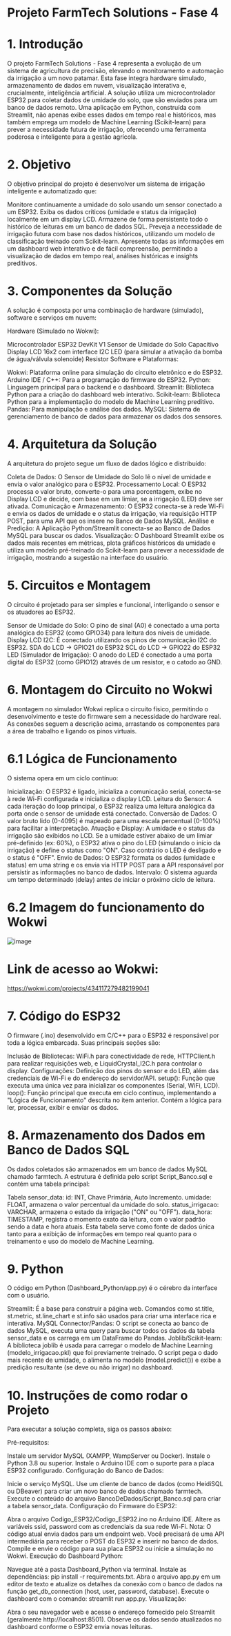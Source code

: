 # Projeto FarmTech Solutions - Fase 4
# 1. Introdução

O projeto FarmTech Solutions - Fase 4 representa a evolução de um sistema de agricultura de precisão, elevando o monitoramento e automação da irrigação a um novo patamar. Esta fase integra hardware simulado, armazenamento de dados em nuvem, visualização interativa e, crucialmente, inteligência artificial. A solução utiliza um microcontrolador ESP32 para coletar dados de umidade do solo, que são enviados para um banco de dados remoto. Uma aplicação em Python, construída com Streamlit, não apenas exibe esses dados em tempo real e históricos, mas também emprega um modelo de Machine Learning (Scikit-learn) para prever a necessidade futura de irrigação, oferecendo uma ferramenta poderosa e inteligente para a gestão agrícola.

# 2. Objetivo

O objetivo principal do projeto é desenvolver um sistema de irrigação inteligente e automatizado que:

Monitore continuamente a umidade do solo usando um sensor conectado a um ESP32.
Exiba os dados críticos (umidade e status da irrigação) localmente em um display LCD.
Armazene de forma persistente todo o histórico de leituras em um banco de dados SQL.
Preveja a necessidade de irrigação futura com base nos dados históricos, utilizando um modelo de classificação treinado com Scikit-learn.
Apresente todas as informações em um dashboard web interativo e de fácil compreensão, permitindo a visualização de dados em tempo real, análises históricas e insights preditivos.

# 3. Componentes da Solução

A solução é composta por uma combinação de hardware (simulado), software e serviços em nuvem:

Hardware (Simulado no Wokwi):

Microcontrolador ESP32 DevKit V1
Sensor de Umidade do Solo Capacitivo
Display LCD 16x2 com interface I2C
LED (para simular a ativação da bomba de água/válvula solenoide)
Resistor
Software e Plataformas:

Wokwi: Plataforma online para simulação do circuito eletrônico e do ESP32.
Arduino IDE / C++: Para a programação do firmware do ESP32.
Python: Linguagem principal para o backend e o dashboard.
Streamlit: Biblioteca Python para a criação do dashboard web interativo.
Scikit-learn: Biblioteca Python para a implementação do modelo de Machine Learning preditivo.
Pandas: Para manipulação e análise dos dados.
MySQL: Sistema de gerenciamento de banco de dados para armazenar os dados dos sensores.

# 4. Arquitetura da Solução

A arquitetura do projeto segue um fluxo de dados lógico e distribuído:

Coleta de Dados: O Sensor de Umidade do Solo lê o nível de umidade e envia o valor analógico para o ESP32.
Processamento Local: O ESP32 processa o valor bruto, converte-o para uma porcentagem, exibe no Display LCD e decide, com base em um limiar, se a irrigação (LED) deve ser ativada.
Comunicação e Armazenamento: O ESP32 conecta-se à rede Wi-Fi e envia os dados de umidade e o status da irrigação, via requisição HTTP POST, para uma API que os insere no Banco de Dados MySQL.
Análise e Predição: A Aplicação Python/Streamlit conecta-se ao Banco de Dados MySQL para buscar os dados.
Visualização: O Dashboard Streamlit exibe os dados mais recentes em métricas, plota gráficos históricos da umidade e utiliza um modelo pré-treinado do Scikit-learn para prever a necessidade de irrigação, mostrando a sugestão na interface do usuário.

# 5. Circuitos e Montagem

O circuito é projetado para ser simples e funcional, interligando o sensor e os atuadores ao ESP32.

Sensor de Umidade do Solo: O pino de sinal (A0) é conectado a uma porta analógica do ESP32 (como GPIO34) para leitura dos níveis de umidade.
Display LCD I2C: É conectado utilizando os pinos de comunicação I2C do ESP32.
SDA do LCD -> GPIO21 do ESP32
SCL do LCD -> GPIO22 do ESP32
LED (Simulador de Irrigação): O anodo do LED é conectado a uma porta digital do ESP32 (como GPIO12) através de um resistor, e o catodo ao GND.

# 6. Montagem do Circuito no Wokwi
A montagem no simulador Wokwi replica o circuito físico, permitindo o desenvolvimento e teste do firmware sem a necessidade do hardware real. As conexões seguem a descrição acima, arrastando os componentes para a área de trabalho e ligando os pinos virtuais.

   # 6.1 Lógica de Funcionamento
   O sistema opera em um ciclo contínuo:
  
   Inicialização: O ESP32 é ligado, inicializa a comunicação serial, conecta-se à rede Wi-Fi configurada e inicializa o display LCD.
   Leitura do Sensor: A cada iteração do loop principal, o ESP32 realiza uma leitura analógica da porta onde o sensor de umidade está conectado.
   Conversão de Dados: O valor bruto lido (0-4095) é mapeado para uma escala percentual (0-100%) para facilitar a interpretação.
   Atuação e Display:
   A umidade e o status da irrigação são exibidos no LCD.
   Se a umidade estiver abaixo de um limiar pré-definido (ex: 60%), o ESP32 ativa o pino do LED (simulando o início da irrigação) e define o status como "ON". Caso contrário o    LED é desligado e o status é "OFF".
   Envio de Dados: O ESP32 formata os dados (umidade e status) em uma string e os envia via HTTP POST para a API responsável por persistir as informações no banco de dados.
   Intervalo: O sistema aguarda um tempo determinado (delay) antes de iniciar o próximo ciclo de leitura.

   # 6.2 Imagem do funcionamento do Wokwi
   ![image](https://github.com/user-attachments/assets/6ddc289d-d22d-487a-835c-3b0a01a168a6)

   # Link de acesso ao Wokwi: 
   https://wokwi.com/projects/434117279482199041
   
# 7. Código do ESP32
O firmware (.ino) desenvolvido em C/C++ para o ESP32 é responsável por toda a lógica embarcada. Suas principais seções são:

Inclusão de Bibliotecas: WiFi.h para conectividade de rede, HTTPClient.h para realizar requisições web, e LiquidCrystal_I2C.h para controlar o display.
Configurações: Definição dos pinos do sensor e do LED, além das credenciais de Wi-Fi e do endereço do servidor/API.
setup(): Função que executa uma única vez para inicializar os componentes (Serial, WiFi, LCD).
loop(): Função principal que executa em ciclo contínuo, implementando a "Lógica de Funcionamento" descrita no item anterior. Contém a lógica para ler, processar, exibir e enviar os dados.

# 8. Armazenamento dos Dados em Banco de Dados SQL
Os dados coletados são armazenados em um banco de dados MySQL chamado farmtech. A estrutura é definida pelo script Script_Banco.sql e contém uma tabela principal:

Tabela sensor_data:
id: INT, Chave Primária, Auto Incremento.
umidade: FLOAT, armazena o valor percentual da umidade do solo.
status_irrigacao: VARCHAR, armazena o estado da irrigação ("ON" ou "OFF").
data_hora: TIMESTAMP, registra o momento exato da leitura, com o valor padrão sendo a data e hora atuais.
Esta tabela serve como fonte de dados única tanto para a exibição de informações em tempo real quanto para o treinamento e uso do modelo de Machine Learning.

# 9. Python
O código em Python (Dashboard_Python/app.py) é o cérebro da interface com o usuário.

Streamlit: É a base para construir a página web. Comandos como st.title, st.metric, st.line_chart e st.info são usados para criar uma interface rica e interativa.
MySQL Connector/Pandas: O script se conecta ao banco de dados MySQL, executa uma query para buscar todos os dados da tabela sensor_data e os carrega em um DataFrame do Pandas.
Joblib/Scikit-learn: A biblioteca joblib é usada para carregar o modelo de Machine Learning (modelo_irrigacao.pkl) que foi previamente treinado. O script pega o dado mais recente de umidade, o alimenta no modelo (model.predict()) e exibe a predição resultante (se deve ou não irrigar) no dashboard.

# 10. Instruções de como rodar o Projeto
Para executar a solução completa, siga os passos abaixo:

Pré-requisitos:

Instale um servidor MySQL (XAMPP, WampServer ou Docker).
Instale o Python 3.8 ou superior.
Instale o Arduino IDE com o suporte para a placa ESP32 configurado.
Configuração do Banco de Dados:

Inicie o serviço MySQL.
Use um cliente de banco de dados (como HeidiSQL ou DBeaver) para criar um novo banco de dados chamado farmtech.
Execute o conteúdo do arquivo BancoDeDados/Script_Banco.sql para criar a tabela sensor_data.
Configuração do Firmware do ESP32:

Abra o arquivo Codigo_ESP32/Codigo_ESP32.ino no Arduino IDE.
Altere as variáveis ssid, password com as credenciais da sua rede Wi-Fi.
Nota: O código atual envia dados para um endpoint web. Você precisará de uma API intermediária para receber o POST do ESP32 e inserir no banco de dados.
Compile e envie o código para sua placa ESP32 ou inicie a simulação no Wokwi.
Execução do Dashboard Python:

Navegue até a pasta Dashboard_Python via terminal.
Instale as dependências: pip install -r requirements.txt.
Abra o arquivo app.py em um editor de texto e atualize os detalhes da conexão com o banco de dados na função get_db_connection (host, user, password, database).
Execute o dashboard com o comando: streamlit run app.py.
Visualização:

Abra o seu navegador web e acesse o endereço fornecido pelo Streamlit (geralmente http://localhost:8501).
Observe os dados sendo atualizados no dashboard conforme o ESP32 envia novas leituras.
